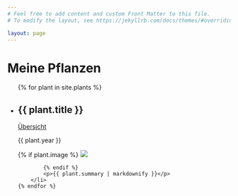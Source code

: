 ```yaml
---
# Feel free to add content and custom Front Matter to this file.
# To modify the layout, see https://jekyllrb.com/docs/themes/#overriding-theme-defaults

layout: page
---
```


<h1>Meine Pflanzen</h1>

<ul>
    {% for plant in site.plants %}
        <li>
            <h2>{{ plant.title }}</h2>
            <p><a href="{{ plant.url | relative_url }}">Übersicht</a></p>
            <p>{{ plant.year }}</p>
            {% if plant.image %}
            <img src="{{ plant.image | relative_url }}">

            {% endif %}
            <p>{{ plant.summary | markdownify }}</p>
        </li>
    {% endfor %}

</ul>
